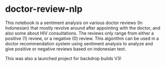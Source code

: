 # doctor-review-nlp
This notebook is a sentiment analysis on various doctor reviews (In Indonesian) that mostly revolve around after appointing with the doctor, and also some about HIV consultations. The reviews only range from either a positive (1) review, or a negative (0) review. This algorithm can be used in a doctor recommendation system using sentiment analysis to analyze and give positive or negative reviews based on indonesian text.

This was also a launched project for backdrop builds V3!
